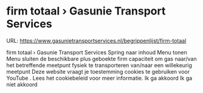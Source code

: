 # firm totaal › Gasunie Transport Services

URL: https://www.gasunietransportservices.nl/begrippenlijst/firm-totaal

firm totaal › Gasunie Transport Services
Spring naar inhoud
Menu tonen
Menu sluiten
de beschikbare plus geboekte firm
capaciteit
om
gas
naar/van het betreffende meetpunt fysiek te transporteren van/naar een willekeurig meetpunt
Deze website vraagt je toestemming cookies te gebruiken voor
YouTube
. Lees het
cookiebeleid
voor meer informatie.
Ik ga akkoord
Ik ga niet akkoord